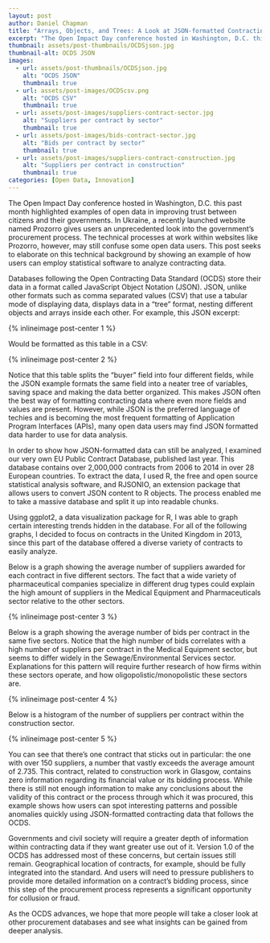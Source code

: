 ```yaml
---
layout: post
author: Daniel Chapman
title: "Arrays, Objects, and Trees: A Look at JSON-formatted Contracting Data"
excerpt: "The Open Impact Day conference hosted in Washington, D.C. this past month highlighted examples of open data in improving trust between citizens and their governments..."
thumbnail: assets/post-thumbnails/OCDSjson.jpg
thumbnail-alt: OCDS JSON
images:
  - url: assets/post-thumbnails/OCDSjson.jpg
    alt: "OCDS JSON"
    thumbnail: true
  - url: assets/post-images/OCDScsv.png
    alt: "OCDS CSV"
    thumbnail: true
  - url: assets/post-images/suppliers-contract-sector.jpg
    alt: "Suppliers per contract by sector"
    thumbnail: true
  - url: assets/post-images/bids-contract-sector.jpg
    alt: "Bids per contract by sector"
    thumbnail: true
  - url: assets/post-images/suppliers-contract-construction.jpg
    alt: "Suppliers per contract in construction"
    thumbnail: true
categories: [Open Data, Innovation]
---
```



The Open Impact Day conference hosted in Washington, D.C. this past month highlighted examples of open data in improving trust between citizens and their governments. In Ukraine, a recently launched website named Prozorro gives users an unprecedented look into the government’s procurement process. The technical processes at work within websites like Prozorro, however, may still confuse some open data users. This post seeks to elaborate on this technical background by showing an example of how users can employ statistical software to analyze contracting data.

Databases following the Open Contracting Data Standard (OCDS) store their data in a format called JavaScript Object Notation (JSON). JSON, unlike other formats such as comma separated values (CSV) that use a tabular mode of displaying data, displays data in a “tree” format, nesting different objects and arrays inside each other. For example, this JSON excerpt:

{% inlineimage post-center 1 %}

Would be formatted as this table in a CSV:

{% inlineimage post-center 2 %}

Notice that this table splits the “buyer” field into four different fields, while the JSON example formats the same field into a neater tree of variables, saving space and making the data better organized. This makes JSON often the best way of formatting contracting data where even more fields and values are present. However, while JSON is the preferred language of techies and is becoming the most frequent formatting of Application Program Interfaces (APIs), many open data users may find JSON formatted data harder to use for data analysis.

In order to show how JSON-formatted data can still be analyzed, I examined our very own EU Public Contract Database, published last year. This database contains over 2,000,000 contracts from 2006 to 2014 in over 28 European countries. To extract the data, I used R, the free and open source statistical analysis software, and RJSONIO, an extension package that allows users to convert JSON content to R objects. The process enabled me to take a massive database and split it up into readable chunks.

Using ggplot2, a data visualization package for R, I was able to graph certain interesting trends hidden in the database. For all of the following graphs, I decided to focus on contracts in the United Kingdom in 2013, since this part of the database offered a diverse variety of contracts to easily analyze.

Below is a graph showing the average number of suppliers awarded for each contract in five different sectors. The fact that a wide variety of pharmaceutical companies specialize in different drug types could explain the high amount of suppliers in the Medical Equipment and Pharmaceuticals sector relative to the other sectors.

{% inlineimage post-center 3 %}

Below is a graph showing the average number of bids per contract in the same five sectors. Notice that the high number of bids correlates with a high number of suppliers per contract in the Medical Equipment sector, but seems to differ widely in the Sewage/Environmental Services sector. Explanations for this pattern will require further research of how firms within these sectors operate, and how oligopolistic/monopolistic these sectors are.

{% inlineimage post-center 4 %}

Below is a histogram of the number of suppliers per contract within the construction sector.

{% inlineimage post-center 5 %}

You can see that there’s one contract that sticks out in particular: the one with over 150 suppliers, a number that vastly exceeds the average amount of 2.735. This contract, related to construction work in Glasgow, contains zero information regarding its financial value or its bidding process. While there is still not enough information to make any conclusions about the validity of this contract or the process through which it was procured, this example shows how users can spot interesting patterns and possible anomalies quickly using JSON-formatted contracting data that follows the OCDS.

Governments and civil society will require a greater depth of information within contracting data if they want greater use out of it. Version 1.0 of the OCDS has addressed most of these concerns, but certain issues still remain. Geographical location of contracts, for example, should be fully integrated into the standard. And users will need to pressure publishers to provide more detailed information on a contract’s bidding process, since this step of the procurement process represents a significant opportunity for collusion or fraud.

As the OCDS advances, we hope that more people will take a closer look at other procurement databases and see what insights can be gained from deeper analysis.
